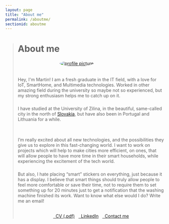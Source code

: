 ```yaml
---
layout: page
title: "About me"
permalink: /aboutme/
sectionid: aboutme
---
```


<style>
  .bigger-margin
  {
    margin-bottom: 24px;
  }
</style>

<blockquote>
  <h1>About me</h1><br>

  <div class="bigger-margin" style="display:flex; flex-flow:row wrap-reverse; justify-content:center">
    <div style="flex-grow:1; flex-basis:75%">
      <p class="bigger-margin">Hey, I'm Martin! I am a fresh graduate in the IT field, with a love for IoT, SmartHome, and Multimedia technologies. Worked in other amazing field during the university so maybe not so experienced, but my strong enthusiasm helps me to catch up on it.</p>
      <p class="bigger-margin">I have studied at the University of Zilina, in the beautiful, same-called city in the north of <a href="https://www.youtube.com/watch?v=fbkEmW6PlXs/" target="_blank" class="no-lightbox">Slovakia</a>, but have also been in Portugal and Lithuania for a while.</p>
    </div>
    <div style="flex-grow:0; flex-basis:25%; min-width:200px; margin-top:-15px; padding-left:15px; padding-right:15px; margin-bottom:20px;">
      <a href="{{ "/assets/img/profile_pic.jpg" | relative_url }}" data-lightbox="img"><img src="{{ "/assets/img/profile_pic.jpg" | relative_url }}" alt="profile picture" style="border-radius:50%; max-width:100%;"></a>
    </div>
  </div>

  <p class="bigger-margin">I’m really excited about all new technologies, and the possibilities they give us to explore in this fast-changing world. I want to work on projects which will help to make cities more efficient, on ones, that will allow people to have more time in their smart households, while experiencing the excitement of the tech world.</p>

  <p class="">But also, I hate placing “smart” stickers on everything, just because it has a display. I believe that smart things should truly allow people to feel more comfortable or save their time, not to require them to set something up for 20 minutes just to get a notification that the washing machine finished its work. Want to know what else would I do? Write me an email!</p>

  <br>
  <div style="display:flex; flex-flow:row wrap; justify-content:center; gap: 12px">
      <a target="_blank" href="{{ "/assets/files/cv.pdf" | relative_url }}" class="btn btn-default" role="button">
        <i class="fa fa-paperclip fa-lg"></i>&nbsp; CV (.pdf)
      </a>
      <a target="_blank" href="https://www.linkedin.com/in/mtimko95/" class="btn btn-default" role="button">
        <i class="fa fa-linkedin fa-lg"></i>&nbsp; LinkedIn 
      </a>
      <a target="_blank" href="mailto: martin.timko195@gmail.com" class="btn btn-default" role="button">
        <i class="fa fa-envelope fa-lg"></i>&nbsp; Contact me 
      </a>
  </div>
</blockquote>
